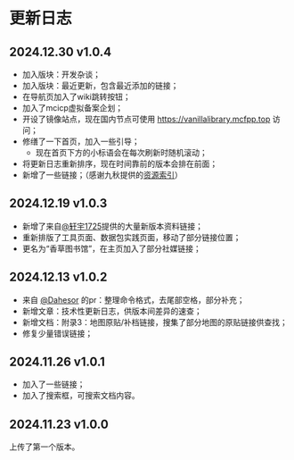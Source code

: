 # 更新日志

## 2024.12.30 v1.0.4
- 加入版块：开发杂谈；
- 加入版块：最近更新，包含最近添加的链接；
- 在导航页加入了wiki跳转按钮；
- 加入了mcicp虚拟备案企划；
- 开设了镜像站点，现在国内节点可使用 https://vanillalibrary.mcfpp.top 访问；
- 修缮了一下首页，加入一些引导；
  - 现在首页下方的小标语会在每次刷新时随机滚动；
- 将更新日志重新排序，现在时间靠前的版本会排在前面；
- 新增了一些链接；（感谢九秋提供的[资源索引](https://docs.qq.com/doc/DT1NKSnNjT0FiT2VS)）

## 2024.12.19 v1.0.3
- 新增了来自[@轩宇1725](https://github.com/XuanYu1725)提供的大量新版本资料链接；
- 重新排版了工具页面、数据包实践页面，移动了部分链接位置；
- 更名为“香草图书馆”，在主页加入了部分社媒链接；

## 2024.12.13 v1.0.2
- 来自 [@Dahesor](https://github.com/Dahesor) 的pr：整理命令格式，去尾部空格，部分补充；
- 新增文章：技术性更新日志，供版本间差异的速查；
- 新增文档：附录3：地图原贴/补档链接，搜集了部分地图的原贴链接供查找；
- 修复少量错误链接；

## 2024.11.26 v1.0.1
- 加入了一些链接；
- 加入了搜索框，可搜索文档内容。

## 2024.11.23 v1.0.0
上传了第一个版本。



